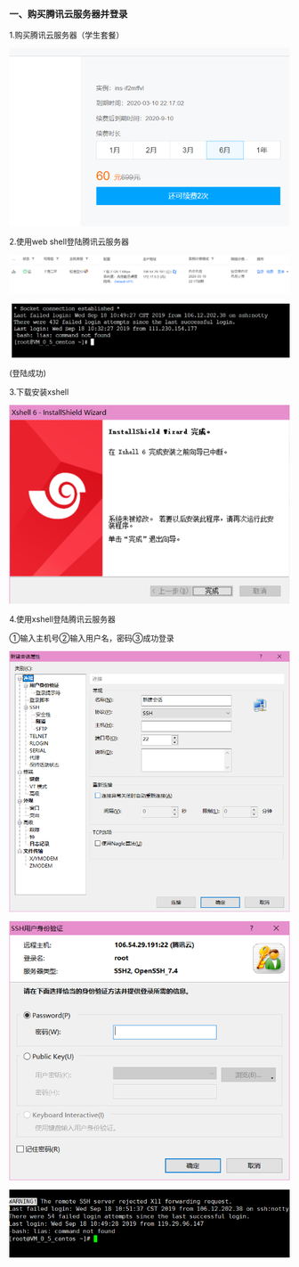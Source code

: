 ### **一、购买腾讯云服务器并登录**

1.购买腾讯云服务器（学生套餐）

![](../image/1.png)

2.使用web shell登陆腾讯云服务器

![](../image\2.png)

![](../image/3.png)

(登陆成功)

3.下载安装xshell

![](../image/4.png)

4.使用xshell登陆腾讯云服务器

①输入主机号②输入用户名，密码③成功登录

![](../image/5.png)

![](../image/6.png)

![](../image/7.png)

